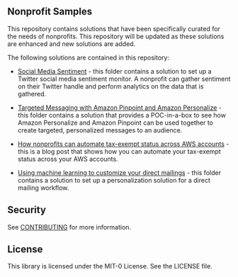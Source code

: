 ## Nonprofit Samples

This repository contains solutions that have been specifically curated for the needs of nonprofits. This repository will be updated as these solutions are enhanced and new solutions are added.

The following solutions are contained in this repository:
* [Social Media Sentiment](Social_Media_Sentiment/README.md) - this folder contains a solution to set up a Twitter social media sentiment monitor. A nonprofit can gather sentiment on their Twitter handle and perform analytics on the data that is gathered.

* [Targeted Messaging with Amazon Pinpoint and Amazon Personalize](Targeted_Messaging_With_Pinpoint_and_Personalize/README.md) - this folder contains a solution that provides a POC-in-a-box to see how Amazon Personalize and Amazon Pinpoint can be used together to create targeted, personalized messages to an audience.

* [How nonprofits can automate tax-exempt status across AWS accounts](https://aws.amazon.com/blogs/publicsector/how-nonprofits-can-automate-tax-exempt-status-across-aws-accounts/) - this is a blog post that shows how you can automate your tax-exempt status across your AWS accounts.

* [Using machine learning to customize your direct mailings](DirectMailing_With_Amazon_Personalize/README.md) - this folder contains a solution to set up a personalization solution for a direct mailing workflow.

## Security

See [CONTRIBUTING](CONTRIBUTING.md#security-issue-notifications) for more information.

## License

This library is licensed under the MIT-0 License. See the LICENSE file.

